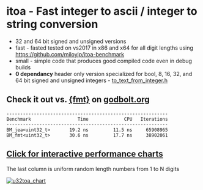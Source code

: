 # itoa - Fast integer to ascii / integer to string conversion
- 32 and 64 bit signed and unsigned versions
- fast - fasted tested on vs2017 in x86 and x64 for all digit lengths using https://github.com/miloyip/itoa-benchmark
- small - simple code that produces good compiled code even in debug builds
- **0 dependancy** header only version specialized for bool, 8, 16, 32, and 64 bit signed and unsigned integers - [to_text_from_integer.h](itoa/to_text_from_integer.h)

## **Check it out vs. [{fmt}](https://github.com/fmtlib/fmt) on [godbolt.org](https://godbolt.org/#g:!((g:!((g:!((h:codeEditor,i:(fontScale:14,fontUsePx:'0',j:1,lang:c%2B%2B,selection:(endColumn:1,endLineNumber:58,positionColumn:1,positionLineNumber:58,selectionStartColumn:1,selectionStartLineNumber:58,startColumn:1,startLineNumber:58),source:'%23include+%3Cbenchmark/benchmark.h%3E%0A%0A//+jeaiii/itoa+vs+fmt%0A//+https://github.com/jeaiii/itoa%0A%0A%23include+%3Cfmt/compile.h%3E%0A%23include+%22https://raw.githubusercontent.com/jeaiii/itoa/main/itoa/to_text_from_integer.h%22%0A%0A//+some+random+data...not+great,+most+numbers+will+have+10+digts...%0A%0Atemplate%3Cclass%3E+struct+values%3B%0Atemplate%3Csize_t...Is%3E+struct+values%3Cstd::index_sequence%3CIs...%3E%3E%0A%7B%0A++++static+constexpr+uint64_t+seed+%3D+0x87654321fdb97531%3B%0A%0A++++static+constexpr+uint64_t+murmur64(uint64_t+h)%0A++++%7B%0A++++++++h+%5E%3D+h+%3E%3E+33%3B%0A++++++++h+*%3D+0xff51afd7ed558ccdL%3B%0A++++++++h+%5E%3D+h+%3E%3E+33%3B%0A++++++++h+*%3D+0xc4ceb9fe1a85ec53L%3B%0A++++++++h+%5E%3D+h+%3E%3E+33%3B%0A++++++++return+h%3B%0A++++%7D%0A%0A++++static+constexpr+size_t+size+%3D+sizeof...(Is)%3B%0A++++static+constexpr+uint64_t+data%5Bsize%5D%7B+murmur64(seed+%2B+Is)...+%7D%3B%0A%7D%3B%0A%0Aconstexpr+values%3Cstd::make_index_sequence%3C4096%3E%3E+random_values%7B%7D%3B%0A%23define+DATA+uint32_t(random_values.data%5Bi%2B%2B+%25+random_values.size%5D)%0A%0Achar+text%5B32%5D%3B%0A%0Astatic+void+BM_jea(benchmark::State%26+state)%0A%7B%0A++++size_t+i+%3D+0%3B%0A++++for+(auto+_+:+state)%0A++++%7B%0A++++++++jeaiii::to_text_from_integer(text,+DATA)%3B%0A++++++++benchmark::DoNotOptimize(0)%3B%0A++++%7D%0A%7D%0A%0Astatic+void+BM_fmt(benchmark::State%26+state)%0A%7B%0A++++size_t+i+%3D+0%3B%0A++++for+(auto+_+:+state)%0A++++%7B%0A++++++++fmt::format_to(text,+FMT_COMPILE(%22%7B%7D%22),+DATA)%3B%0A++++++++benchmark::DoNotOptimize(0)%3B%0A++++%7D%0A%7D%0A%0ABENCHMARK(BM_jea)%3B%0ABENCHMARK(BM_fmt)%3B%0ABENCHMARK_MAIN()%3B%0A'),l:'5',n:'0',o:'C%2B%2B+source+%231',t:'0')),k:47.45170480294148,l:'4',n:'0',o:'',s:0,t:'0'),(g:!((g:!((h:compiler,i:(compiler:clang_trunk,filters:(b:'0',binary:'1',commentOnly:'0',demangle:'0',directives:'0',execute:'0',intel:'0',libraryCode:'1',trim:'1'),fontScale:14,fontUsePx:'0',j:1,lang:c%2B%2B,libs:!((name:benchmark,ver:trunk),(name:fmt,ver:'713')),options:'-std%3Dc%2B%2B20+-O3+-pthread',selection:(endColumn:1,endLineNumber:1,positionColumn:1,positionLineNumber:1,selectionStartColumn:1,selectionStartLineNumber:1,startColumn:1,startLineNumber:1),source:1),l:'5',n:'0',o:'x86-64+clang+(trunk)+(Editor+%231,+Compiler+%231)+C%2B%2B',t:'0')),k:29.162644006182802,l:'4',m:50,n:'0',o:'',s:0,t:'0'),(g:!((h:output,i:(compiler:1,editor:1,fontScale:14,fontUsePx:'0',wrap:'1'),l:'5',n:'0',o:'%231+with+x86-64+clang+(trunk)',t:'0')),header:(),l:'4',m:50,n:'0',o:'',s:0,t:'0')),k:52.54829519705851,l:'3',n:'0',o:'',t:'0')),l:'2',n:'0',o:'',t:'0')),version:4)**

```
-----------------------------------------------------------
Benchmark                 Time             CPU   Iterations
-----------------------------------------------------------
BM_jea<uint32_t>       19.2 ns         11.5 ns     65908965
BM_fmt<uint32_t>       30.6 ns         17.7 ns     38902061
```

## **[Click for interactive performance charts](https://jeaiii.github.io/itoa/)**

The last column is uniform random length numbers from 1 to N digits

[![u32toa_chart](https://github.com/jeaiii/itoa/blob/main/chart.png)](https://jeaiii.github.io/itoa/)
